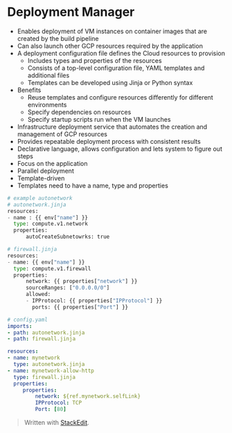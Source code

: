 
# Deployment Manager

- Enables deployment of VM instances on container images that are created by the build pipeline
- Can also launch other GCP resources required by the application
- A deployment configuration file defines the Cloud resources to provision
	- Includes types and properties of the resources
	- Consists of a top-level configuration file, YAML templates and additional files
	- Templates can be developed using Jinja or Python syntax
- Benefits
	- Reuse templates and configure resources differently for different environments 
	- Specify dependencies on resources
	- Specify startup scripts run when the VM launches
- Infrastructure deployment service that automates the creation and management of GCP resources
- Provides repeatable deployment process with consistent results
- Declarative language, allows configuration and lets system to figure out steps
- Focus on the application
- Parallel deployment
- Template-driven
- Templates need to have a name, type and properties

```python
# example autonetwork
# autonetwork.jinja
resources: 
- name : {{ env["name"] }}
  type: compute.v1.network
  properties: 
	  autoCreateSubnetowrks: true
```
```python
# firewall.jinja
resources:
- name: {{ env["name"] }}
  type: compute.v1.firewall
  properties:
	  network: {{ properties["network"] }}
	  sourceRanges: ["0.0.0.0/0"]
	  allowed:
	  - IPProtocol: {{ properties["IPProtocol"] }}
	    ports: {{ properties["Port"] }}
```

```yaml
# config.yaml
imports:
- path: autonetwork.jinja
- path: firewall.jinja

resources:
- name: mynetwork
  type: autonetwork.jinja
- name: mynetwork-allow-http
  type: firewall.jinja
  properties: 
     properties:
         network: ${ref.mynetwork.selfLink}
         IPProtocol: TCP
         Port: [80]

```

> Written with [StackEdit](https://stackedit.io/).
<!--stackedit_data:
eyJoaXN0b3J5IjpbLTI3MzY2ODQxMiw4NTY4ODk1NF19
-->